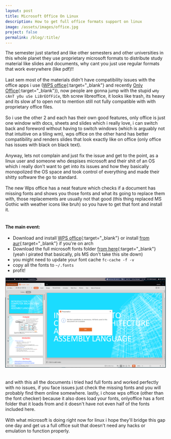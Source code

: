 ```yaml
---
layout: post
title: Microsoft Office On Linux
description: How to get full office formats support on linux
image: /assets/images/office.jpg
project: false
permalink: /blog/:title/
---
```

The semester just started and like other semesters and other universities in this whole planet they use proprietary microsoft formats to distribute study material like slides and documents, why cant you just use regular formats that work everywhere (like pdf)!! <br><br>
Last sem most of the materials didn't have compatibility issues with the office apps i use ([WPS office](https://www.wps.com/index.html){:target="_blank"} and recently [Only Office](https://www.onlyoffice.com/){:target="_blank"}), now people are gonna jump with the stupid ```wHy cAnT yOu uSe LiBrEOfFiCe```, tbh screw libreoffice, it looks like trash, its heavy and its slow af to open not to mention still not fully compatible with with proprietary office files. <br><br> So i use the other 2 and each has their own good features, only office is just one window with docs, sheets and slides which i really love, i can switch back and foreword without having to switch windows (which is arguably not that intuitive on a tiling wm), wps office on the other hand has better compatibility and renders slides that look exactly like on office (only office has issues with black on black text).<br><br>
Anyway, lets not complain and just fix the issue and get to the point, as a linux user and someone who despises microsoft and their shit of an OS which i really don't want to get into its issues and how they basically monopolized the OS space and took control of everything and made their shitty software the go to standard. <br><br>
The new Wps office has a neat feature which checks if a document has missing fonts and shows you those fonts and what its going to replace them with, those replacements are usually not that good (this thing replaced MS Gothic with weather icons like bruh) so you have to get that font and install it.<br> <br>
#### The main event:
- Download and install [WPS office](https://www.wps.com/index.html){:target="_blank"} or install [from aur](https://aur.archlinux.org/packages/wps-office/){:target="_blank"} if you're on arch
- Download the full microsoft fonts folder [from here](https://drive.google.com/open?id=1UlIQRj837nHI7FgqEjzFy7wctaiR9Z3F){:target="_blank"} (yeah i pirated that basically, pls MS don't take this site down)
- you might need to update your font cache ```fc-cache -f -v```
- copy all the fonts to ```~/.fonts```
- profit!

<img src="/assets/images/wps.png">
<br><br><br>
and with this all the documents i tried had full fonts and worked perfectly with no issues, if you face issues just check the missing fonts and you will probably find them online somewhere. lastly, i chose wps office (other than the font checker) because it also does load your fonts, onlyoffice has a font folder that it loads from and it doesn't have not even half of the fonts included here.<br><br>
With what microsoft is doing right now for linux i hope they'll bridge this gap one day and get us a full office suit that doesn't need any hacks  or emulation to function properly.